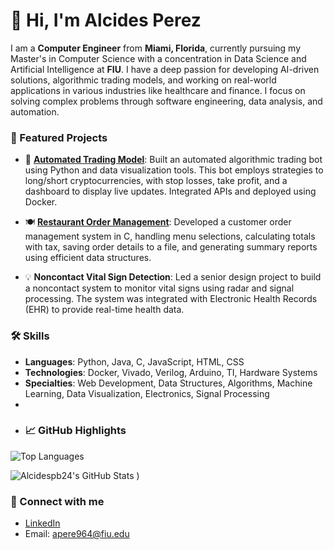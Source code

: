 # 👋 Hi, I'm Alcides Perez

I am a **Computer Engineer** from **Miami, Florida**, currently pursuing my Master's in Computer Science with a concentration in Data Science and Artificial Intelligence at **FIU**. I have a deep passion for developing AI-driven solutions, algorithmic trading models, and working on real-world applications in various industries like healthcare and finance. I focus on solving complex problems through software engineering, data analysis, and automation.

### 🚀 Featured Projects
- 🤖 **[Automated Trading Model](https://github.com/Alcidespb24/Bot)**: Built an automated algorithmic trading bot using Python and data visualization tools. This bot employs strategies to long/short cryptocurrencies, with stop losses, take profit, and a dashboard to display live updates. Integrated APIs and deployed using Docker.
  
- 🍽️ **[Restaurant Order Management](https://github.com/Alcidespb24/Restaurant-Order-Management)**: Developed a customer order management system in C, handling menu selections, calculating totals with tax, saving order details to a file, and generating summary reports using efficient data structures.

- 💡 **Noncontact Vital Sign Detection**: Led a senior design project to build a noncontact system to monitor vital signs using radar and signal processing. The system was integrated with Electronic Health Records (EHR) to provide real-time health data. 

### 🛠️ Skills
- **Languages**: Python, Java, C, JavaScript, HTML, CSS
- **Technologies**: Docker, Vivado, Verilog, Arduino, TI, Hardware Systems
- **Specialties**: Web Development, Data Structures, Algorithms, Machine Learning, Data Visualization, Electronics, Signal Processing
- 
- ### 📈 GitHub Highlights
![Top Languages](https://github-readme-stats.vercel.app/api/top-langs/?username=Alcidespb24&layout=compact&theme=dark)

![Alcidespb24's GitHub Stats](https://github-readme-stats.vercel.app/api?username=Alcidespb24&show_icons=true&theme=dark&hide=issues,prs&count_private=true&include_all_commits=true)
)

### 🔗 Connect with me
- [LinkedIn](https://www.linkedin.com/in/alcides-perez-45015a157/)
- Email: apere964@fiu.edu

